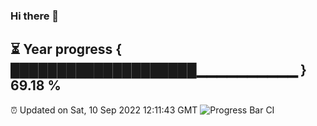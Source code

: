 ### Hi there 👋
⏳ Year progress { ████████████████████▁▁▁▁▁▁▁▁▁▁ } 69.18 %
---
⏰ Updated on Sat, 10 Sep 2022 12:11:43 GMT
![Progress Bar CI](https://github.com/Moyi321/Moyi321/workflows/Progress%20Bar%20CI/badge.svg)
